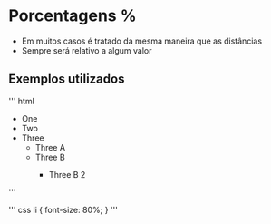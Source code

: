 # Porcentagens %

* Em muitos casos é tratado da mesma maneira que as distâncias <length>
* Sempre será relativo a algum valor

## Exemplos utilizados

''' html
<ul>
	<li>One</li>
	<li>Two</li>
	<li>Three
		<ul>
			<li>Three A</li>
			<li>Three B</li>
			<ul>
				<li>Three B 2</li>
			</ul>
		</ul>
	</li>
</ul>
'''

''' css
li {
    font-size: 80%;
}
'''